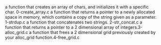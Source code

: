 a function that creates an array of chars, and initializes it with a specific char. 0-create_array.c
a function that returns a pointer to a newly allocated space in memory, which contains a copy of the string given as a parameter. 1-strdup.c
a function that concatenates two strings. 2-str_concat.c
 a function that returns a pointer to a 2 dimensional array of integers.3-alloc_grid.c
a function that frees a 2 dimensional grid previously created by your alloc_grid function.4-free_grid.c

